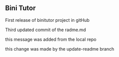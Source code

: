 ## Bini Tutor

First release of binitutor project in gitHub

Third updated commit of the radme.md

this message was added from the local repo

this change was made by the update-readme branch
